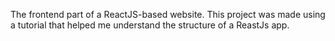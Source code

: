 The frontend part of a ReactJS-based website.
This project was made using a tutorial that helped me understand the structure of a ReastJs app.
